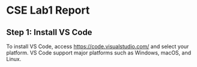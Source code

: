 # CSE Lab1 Report

## <strong>Step 1: Install VS Code</strong><br/>
  To install VS Code, access https://code.visualstudio.com/ and select your platform. VS Code support major platforms such as Windows, macOS, and Linux.  
  
